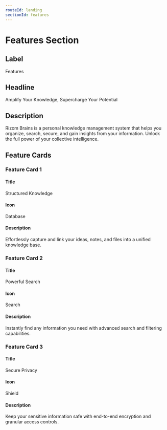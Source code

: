 ```yaml
---
routeId: landing
sectionId: features
---
```


# Features Section

## Label

Features

## Headline

Amplify Your Knowledge, Supercharge Your Potential

## Description

Rizom Brains is a personal knowledge management system that helps you organize, search, secure, and gain insights from your information. Unlock the full power of your collective intelligence.

## Feature Cards

### Feature Card 1

#### Title

Structured Knowledge

#### Icon

Database

#### Description

Effortlessly capture and link your ideas, notes, and files into a unified knowledge base.

### Feature Card 2

#### Title

Powerful Search

#### Icon

Search

#### Description

Instantly find any information you need with advanced search and filtering capabilities.

### Feature Card 3

#### Title

Secure Privacy

#### Icon

Shield

#### Description

Keep your sensitive information safe with end-to-end encryption and granular access controls.
